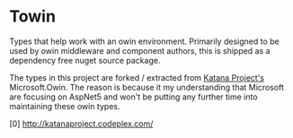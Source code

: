 Towin
=====

Types that help work with an owin environment. Primarily designed to be used by owin middleware and component authors, this is shipped as a dependency free nuget source package.

The types in this project are forked / extracted from [Katana Project's](0) Microsoft.Owin. The reason is because it my understanding that Microsoft are focusing on AspNet5 and won't be putting any further time into maintaining these owin types.

 [0] http://katanaproject.codeplex.com/

